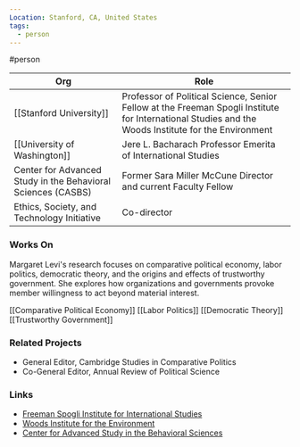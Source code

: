 ```yaml
---
Location: Stanford, CA, United States
tags:
  - person
---
```

#person

| Org                                                          | Role                                                                                                                                                |
| ------------------------------------------------------------ | --------------------------------------------------------------------------------------------------------------------------------------------------- |
| [[Stanford University]]                                      | Professor of Political Science, Senior Fellow at the Freeman Spogli Institute for International Studies and the Woods Institute for the Environment |
| [[University of Washington]]                                 | Jere L. Bacharach Professor Emerita of International Studies                                                                                        |
| Center for Advanced Study in the Behavioral Sciences (CASBS) | Former Sara Miller McCune Director and current Faculty Fellow                                                                                       |
| Ethics, Society, and Technology Initiative                   | Co-director                                                                                                                                         |

### Works On

Margaret Levi's research focuses on comparative political economy, labor politics, democratic theory, and the origins and effects of trustworthy government. She explores how organizations and governments provoke member willingness to act beyond material interest.

[[Comparative Political Economy]]
[[Labor Politics]]
[[Democratic Theory]]
[[Trustworthy Government]]

### Related Projects

- General Editor, Cambridge Studies in Comparative Politics
- Co-General Editor, Annual Review of Political Science

### Links

- [Freeman Spogli Institute for International Studies](https://fsi.stanford.edu/)
- [Woods Institute for the Environment](https://woods.stanford.edu/)
- [Center for Advanced Study in the Behavioral Sciences](https://casbs.stanford.edu/)